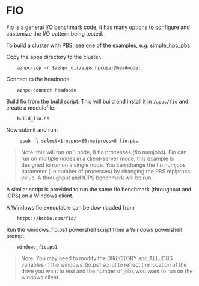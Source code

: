 # FIO

Fio is a general I/O benchmark code, it has many options to configure and customize the I/O pattern being tested.

To build a cluster with PBS, see one of the examples, e.g. [simple_hpc_pbs](../../examples/simple_hpc_pbs/readme.md)

Copy the apps directory to the cluster.
```
    azhpc-scp -r $azhpc_dir/apps hpcuser@headnode:.
```

Connect to the headnode
```
    azhpc-connect headnode
```

Build fio from the build script.  This will build and install it in `/apps/fio` and create a modulefile.

```
    build_fio.sh
```

Now submit and run:

```
     qsub -l select=1:ncpus=60:mpiprocs=8 fio.pbs
```
> Note: this will run on 1 node, 8 fio processes (fio numjobs). Fio can run on multiple nodes in a client-server mode, this example is designed to run on a single node. You can change the fio numjobs parameter (i.e number of processes) by changing the PBS mpiprocs value. A throughput and IOPS benchmark will be run.


A similar script is provided to run the same fio benchmark (throughput and IOPS) on a Windows client.

A Windows fio executable can be downloaded from
```
    https://bsdio.com/fio/
```

Run the windows_fio.ps1 powershell script from a Windows powershell prompt.
```
    windows_fio.ps1
```
> Note: You may need to modify the DIRECTORY and ALLJOBS variables in the windows_fio.ps1 script to reflect the location of the drive you want to test and the number of jobs wou want to run on the windows client.

